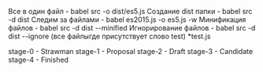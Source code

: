 Все в один файл - babel src -o dist/es5.js
Создание dist папки - babel src -d dist
Следим за файлами - babel es2015.js -o es5.js -w
Минификация файлов - babel src -d dist --minified
Игнорирование файлов - babel src -d dist --ignore (все файлыгде присутствует слово test) *test.js


stage-0 - Strawman
stage-1 - Proposal
stage-2 - Draft
stage-3 - Candidate
stage-4 - Finished
